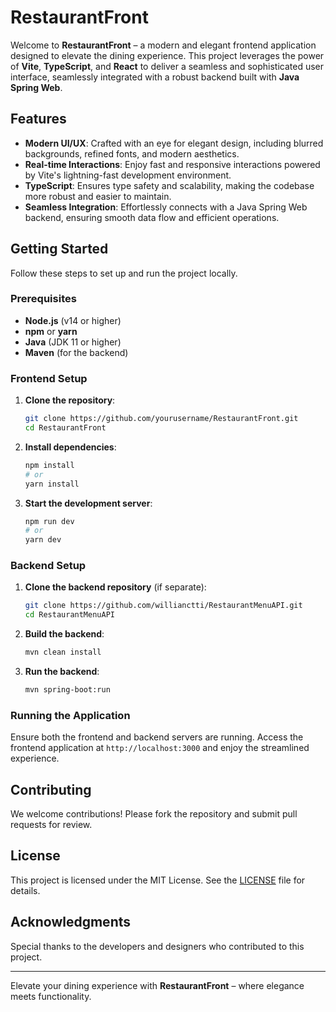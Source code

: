 # RestaurantFront

Welcome to **RestaurantFront** – a modern and elegant frontend application designed to elevate the dining experience. This project leverages the power of **Vite**, **TypeScript**, and **React** to deliver a seamless and sophisticated user interface, seamlessly integrated with a robust backend built with **Java Spring Web**.

## Features

- **Modern UI/UX**: Crafted with an eye for elegant design, including blurred backgrounds, refined fonts, and modern aesthetics.
- **Real-time Interactions**: Enjoy fast and responsive interactions powered by Vite's lightning-fast development environment.
- **TypeScript**: Ensures type safety and scalability, making the codebase more robust and easier to maintain.
- **Seamless Integration**: Effortlessly connects with a Java Spring Web backend, ensuring smooth data flow and efficient operations.

## Getting Started

Follow these steps to set up and run the project locally.

### Prerequisites

- **Node.js** (v14 or higher)
- **npm** or **yarn**
- **Java** (JDK 11 or higher)
- **Maven** (for the backend)

### Frontend Setup

1. **Clone the repository**:
    ```sh
    git clone https://github.com/yourusername/RestaurantFront.git
    cd RestaurantFront
    ```

2. **Install dependencies**:
    ```sh
    npm install
    # or
    yarn install
    ```

3. **Start the development server**:
    ```sh
    npm run dev
    # or
    yarn dev
    ```

### Backend Setup

1. **Clone the backend repository** (if separate):
    ```sh
    git clone https://github.com/willianctti/RestaurantMenuAPI.git
    cd RestaurantMenuAPI
    ```

2. **Build the backend**:
    ```sh
    mvn clean install
    ```

3. **Run the backend**:
    ```sh
    mvn spring-boot:run
    ```

### Running the Application

Ensure both the frontend and backend servers are running. Access the frontend application at `http://localhost:3000` and enjoy the streamlined experience.

## Contributing

We welcome contributions! Please fork the repository and submit pull requests for review.

## License

This project is licensed under the MIT License. See the [LICENSE](LICENSE) file for details.

## Acknowledgments

Special thanks to the developers and designers who contributed to this project.

---

Elevate your dining experience with **RestaurantFront** – where elegance meets functionality.
